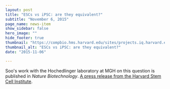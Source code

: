 ```yaml
---
layout: post
title: "ESCs vs iPSC: are they equivalent?"
subtitle: "November 6, 2015"
page_name: news-item
show_sidebar: false
hero_image: ""
hide_footer: true
thumbnail: "https://compbio.hms.harvard.edu/sites/projects.iq.harvard.edu/files/styles/os_square_100_100/public/parklab/files/hipsc-neural-differentiation-pax6.jpg?m=1515617235&itok=C-yUKzA6"
thumbnail_alt: "ESCs vs iPSC: are they equivalent?"
date: "2015-11-06"

---
```


Soo's work with the Hochedlinger laboratory at MGH on this question is published in _Nature Biotechnology_. [A press release from the Harvard Stem Cell Institute](http://hsci.harvard.edu/news/are-embryonic-stem-cells-and-artificial-stem-cells-equivalent).